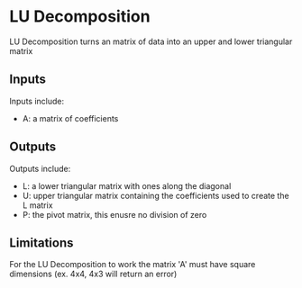 # **LU Decomposition**
LU Decomposition turns an matrix of data into an upper and lower triangular matrix
## Inputs
Inputs include:
- A: a matrix of coefficients 
## Outputs 
Outputs include:
- L: a lower triangular matrix with ones along the diagonal
- U: upper triangular matrix containing the coefficients used to create the L matrix
- P: the pivot matrix, this enusre no division of zero
## Limitations
For the LU Decomposition to work the matrix 'A' must have square dimensions (ex. 4x4, 4x3 will return an error)
